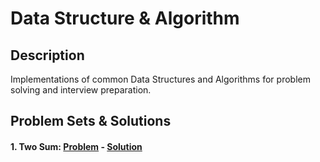 # Data Structure & Algorithm

## Description
Implementations of common Data Structures and Algorithms for problem solving and interview preparation.

## Problem Sets & Solutions
#### 1. **Two Sum**: [Problem](https://leetcode.com/problems/two-sum/description/) - [Solution](./04.%20Leetcode%20Solutions//1-TwoSum.md)